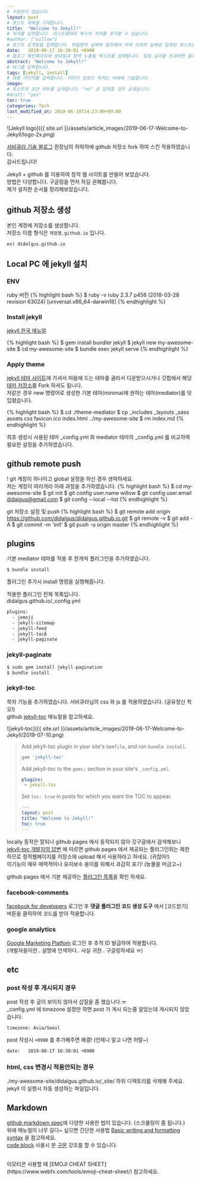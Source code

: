 ```yaml
---
# 수정하지 않습니다.
layout: post
# 포스트 제목을 기재합니다.
title:  "Welcome to Jekyll!"
# 저자를 입력합니다. 리스트형태로 복수의 저자를 추가할 수 있습니다.
#author: ["willow"]
# 포스트 공개일을 입력합니다. 파일명의 날짜와 일치해야 하며 미래의 날짜로 입력된 포스트는 공개되지 않습니다.
date:   2019-06-17 16:30:01 +0900
# 블로그 메인페이지에 썸네일과 함께 노출될 텍스트를 입력합니다. 일정 길이를 초과하면 잘려서 표시됩니다.
abstract: "Welcome to Jekyll!"
# 태그를 입력합니다.
tags: [jekyll, install]
# 대표 이미지를 입력합니다. 이미지 업로드 위치는 아래에 기술합니다.
image:
# 포스트의 초안 여부를 입력합니다. "no" 로 입력할 경우 공개됩니다.
#draft: "yes"
toc: true
categories: Tech
last_modified_at: 2019-06-19T14:23:00+09:00
---
```



![Jekyll logo]({{ site.url }}/assets/article_images/2019-06-17-Welcome-to-Jekyll/logo-2x.png)

[서비큐라 기술 블로그](https://subicura.com) 쥔장님의 허락하에 github 저장소 fork 하여 스킨 적용하였습니다.  
감사드립니다!

Jekyll + github 를 이용하여 정적 웹 사이트를 만들어 보았습니다.  
방법은 다양합니다. 구글링을 먼저 하길 권해봅니다.  
제가 설치한 순서를 정리해보았습니다.  

## github 저장소 생성
본인 계정에 저장소를 생성합니다.  
저장소 이름 형식은 `계정명.github.io` 입니다.
```
ex) didalgus.github.io
```

## Local PC 에 jekyll 설치

### ENV

ruby 버전
{% highlight bash %}
$ ruby -v
ruby 2.3.7 p456 (2018-03-28 revision 63024) [universal.x86_64-darwin18]
{% endhighlight %}

### Install jekyll

[jekyll 한국 매뉴얼](http://jekyllrb-ko.github.io/docs/home/)

{% highlight bash %}
$ gem install bundler jekyll
$ jekyll new my-awesome-site
$ cd my-awesome-site
$ bundle exec jekyll serve
{% endhighlight %}

### Apply theme

[jekyll 테마 사이트](http://jekyllthemes.org/themes/mediator/)에 가셔서 마음에 드는 테마를 골라서 다운받으시거나
깃헙에서 해당 [테마 저장소](https://github.com/dirkfabisch/mediator)를 Fork 하셔도 됩니다.  
저같은 경우 new 명령어로 생성한 기본 테마(minima)에 원하는 테마(mediator)를 덧입혔습니다.

{% highlight bash %}
$ cd ./theme-mediator
$ cp _includes _layouts _sass assets css favicon.ico index.html ../my-awesome-site
$ rm index.md
{% endhighlight %}


최초 생성시 사용된 테마 _config.yml 와 mediator 테마의 _config.yml 를 비교하여 필요한 설정을 추가하였습니다.



## github remote push

! git 계정이 하나이고 global 설정을 하신 경우 생략하세요.  
저는 계정이 여러개라 아래 과정을 추가하였습니다.
{% highlight bash %}
$ cd my-awesome-site
$ git init
$ git config user.name willow
$ git config user.email didalgus@gmail.com
$ git config --local --list
{% endhighlight %}

git 저장소 설정 및 push
{% highlight bash %}
$ git remote add origin https://github.com/didalgus/didalgus.github.io.git
$ git remote -v
$ git add -A
$ git commit -m 'init'
$ git push -u origin master
{% endhighlight %}

## plugins  
기본 mediator 테마를 적용 후 한개씩 플러그인을 추가하였습니다.  

```
$ bundle install
```
플러그인 추가시 install 명령을 실행해줍니다.  

적용한 플러그인 전체 목록입니다.  
didalgus.github.io/_config.yml  
```bash
plugins:
  - jemoji
  - jekyll-sitemap
  - jekyll-feed
  - jekyll-tocÂ
  - jekyll-paginate
```

### jekyll-paginate
```bash
$ sudo gem install jekyll-pagination
$ bundle install
```

### jekyll-toc

목차 기능을 추가하였습니다. 서비큐라님의 css 와 js 를 적용하였습니다. (공유정신 쵝오!)  
github [jekyll-toc](https://github.com/toshimaru/jekyll-toc) 매뉴얼을 참고하세요.  



![jekyll-toc]({{ site.url }}/assets/article_images/2019-06-17-Welcome-to-Jekyll/2019-07-10.png)



>Add jekyll-toc plugin in your site's `Gemfile`, and run `bundle install`.
>
> ```ruby
> gem 'jekyll-toc'
> ```
>
>Add jekyll-toc to the `gems:` section in your site's `_config.yml`.
>
>```yml
>plugins:
>  - jekyll-toc
>```
>
>Set `toc: true` in posts for which you want the TOC to appear.
>
>```yml
>---
>layout: post
>title: "Welcome to Jekyll!"
>toc: true
>---
>```
>

locally 동작은 잘되나 github pages 에서 동작되지 않아 갓구글에서 검색해보니   
[jekyll-toc 개발자의 답변](https://github.com/toshimaru/jekyll-toc/issues/29) 에 따르면 github pages 에서 제공되는 플러그인외는 제한하므로 정적웹페이지를 저장소에 upload 해서 사용하라고 하네요. (귀찮아!)  
이기능이 매우 매력적이나 유지보수 용이를 위해서 과감히 포기! (눙물을 머금고~)  

github pages 에서 기본 제공하는 [플러그인 목록](https://help.github.com/en/articles/configuring-jekyll-plugins)을 확인 하세요.


### facebook-comments

[facebook for developers](https://developers.facebook.com/docs/plugins/comments/) 로그인 후 **댓글 플러그인 코드 생성 도구** 에서 [코드받기] 버튼을 클릭하여 코드를 받아 적용합니다.

### google analytics
[Google Marketing Platfom](https://marketingplatform.google.com/about/analytics/) 로그인 후 추적 ID 발급하여 적용합니다.   
(개발자들이란.. 설명에 인색하다.. 사실 귀찬.. 구글링하세요 ㅠ)

## etc

### post 작성 후 게시되지 경우

post 작성 후 글이 보이지 않아서 삽질을 좀 했습니다.ㅠ  
_config.yml 에 timezone 설정만 하면 post 가 게시 되는줄 알았는데 게시되지 않았습니다.

```
timezone: Asia/Seoul
```

post 작성시 `+0900` 를 추가해주면 해결! (언제나 알고 나면 허탈~)

```
date:   2019-06-17 16:30:01 +0900
```

### html, css 변경시 적용안되는 경우

./my-awesome-site/didalgus.github.io/_site/ 하위 디렉토리를 삭제해 주세요.  
jekyll 이 실행시 자동 생성하는 파일입니다.



## Markdown

[github markdown spec](https://github.github.com/gfm/)에 다양한 사용한 법이 있습니다. (스크롤링이 좀 됩니다.)  
위에 메뉴얼이 너무 길다~ 싶으면 간단한 사용법 [Basic writing and formatting syntax](https://help.github.com/en/articles/basic-writing-and-formatting-syntax) 을 참고하세요.  
[code block](https://help.github.com/en/articles/creating-and-highlighting-code-blocks) 사용시 문 [구문](https://github.com/github/linguist/blob/master/vendor/README.md) 강조를 할 수 있습니다.   

<br>
이모티콘 사용할 때 [EMOJI CHEAT SHEET](https://www.webfx.com/tools/emoji-cheat-sheet/) 참고하세요.  
